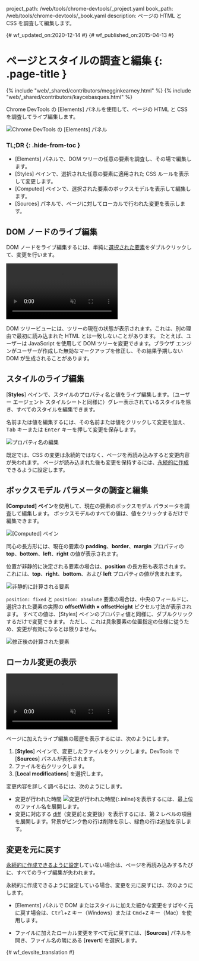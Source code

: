 project_path: /web/tools/chrome-devtools/_project.yaml
book_path: /web/tools/chrome-devtools/_book.yaml
description: ページの HTML と CSS を調査して編集します。

{# wf_updated_on:2020-12-14 #}
{# wf_published_on:2015-04-13 #}

# ページとスタイルの調査と編集 {: .page-title }

{% include "web/_shared/contributors/megginkearney.html" %}
{% include "web/_shared/contributors/kaycebasques.html" %}

Chrome DevTools の [Elements] パネルを使用して、ページの HTML と CSS を調査してライブ編集します。


![Chrome DevTools の [Elements] パネル](imgs/elements-panel.png)


### TL;DR {: .hide-from-toc }
- [Elements] パネルで、DOM ツリーの任意の要素を調査し、その場で編集します。
- [Styles] ペインで、選択された任意の要素に適用された CSS ルールを表示して変更します。
- [Computed] ペインで、選択された要素のボックスモデルを表示して編集します。
- [Sources] パネルで、ページに対してローカルで行われた変更を表示します。


##  DOM ノードのライブ編集

DOM ノードをライブ編集するには、単純に[選択された要素](#inspect-an-element)をダブルクリックして、変更を行います。


<video src="animations-img/edit-element-name.mp4" style="max-width:100%;"
       loop muted autoplay controls></video>

DOM ツリービューには、ツリーの現在の状態が表示されます。これは、別の理由で最初に読み込まれた HTML とは一致しないことがあります。
たとえば、ユーザーは JavaScript を使用して DOM ツリーを変更できます。ブラウザ エンジンがユーザーが作成した無効なマークアップを修正し、その結果予期しない DOM が生成されることがあります。



##  スタイルのライブ編集

[**Styles**] ペインで、スタイルのプロパティ名と値をライブ編集します。（ユーザー エージェント スタイルシートと同様に）グレー表示されているスタイルを除き、すべてのスタイルを編集できます。



名前または値を編集するには、その名前または値をクリックして変更を加え、<kbd class="kbd">Tab</kbd> キーまたは <kbd class="kbd">Enter</kbd> キーを押して変更を保存します。


![プロパティ名の編集](imgs/edit-property-name.png)

既定では、CSS の変更は永続的ではなく、ページを再読み込みすると変更内容が失われます。
ページが読み込まれた後も変更を保持するには、[永続的に作成](/web/tools/setup/setup-workflow)できるように設定します。

 

##  ボックスモデル パラメータの調査と編集

**[Computed] ペイン**を使用して、現在の要素のボックスモデル パラメータを調査して編集します。
ボックスモデルのすべての値は、値をクリックするだけで編集できます。


![[Computed] ペイン](imgs/computed-pane.png)

同心の長方形には、現在の要素の **padding**、**border**、**margin** プロパティの **top**、**bottom**、**left**、**right** の値が表示されます。

 

位置が非静的に決定される要素の場合は、**position** の長方形も表示されます。これには、**top**、**right**、**bottom**、および **left** プロパティの値が含まれます。



![非静的に計算される要素](imgs/computed-non-static.png)

`position: fixed` と `position: absolute` 要素の場合は、中央のフィールドに、選択された要素の実際の **offsetWidth × offsetHeight** ピクセル寸法が表示されます。
すべての値は、[Styles] ペインのプロパティ値と同様に、ダブルクリックするだけで変更できます。
ただし、これは具象要素の位置指定の仕様に従うため、変更が有効になるとは限りません。



![修正後の計算された要素](imgs/computed-fixed.png)

##  ローカル変更の表示

<video src="animations-img/revisions.mp4" style="max-width:100%;"
       autoplay loop muted controls></video>

ページに加えたライブ編集の履歴を表示するには、次のようにします。

1. [**Styles**] ペインで、変更したファイルをクリックします。DevTools で [**Sources**] パネルが表示されます。
1. ファイルを右クリックします。
1. [**Local modifications**] を選択します。

変更内容を詳しく調べるには、次のようにします。

* 変更が行われた時間 ![変更が行われた時間](imgs/image_25.png){:.inline}を表示するには、最上位のファイル名を展開します。
* 変更に対応する [diff](https://en.wikipedia.org/wiki/Diff)（変更前と変更後）を表示するには、第 2 レベルの項目を展開します。背景がピンク色の行は削除を示し、緑色の行は追加を示します。


##  変更を元に戻す

[永続的に作成できるように設定](/web/tools/setup/setup-workflow)していない場合は、ページを再読み込みするたびに、すべてのライブ編集が失われます。


永続的に作成できるように設定している場合、変更を元に戻すには、次のようにします。

* [Elements] パネルで DOM またはスタイルに加えた細かな変更をすばやく元に戻す場合は、<kbd class="kbd">Ctrl</kbd>+<kbd class="kbd">Z</kbd> キー（Windows）または <kbd class="kbd">Cmd</kbd>+<kbd class="kbd">Z</kbd> キー（Mac）を使用します。



* ファイルに加えたローカル変更をすべて元に戻すには、[**Sources**] パネルを開き、ファイル名の隣にある [**revert**] を選択します。


[inspect]: /web/tools/chrome-devtools/debug/command-line/command-line-reference#inspect


{# wf_devsite_translation #}
